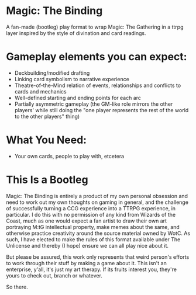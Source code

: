 # Magic: The Binding
A fan-made (bootleg) play format to wrap Magic: The Gathering in a ttrpg layer inspired by the style of divination and card readings.

Gameplay elements you can expect:
=
- Deckbuilding/modified drafting
- Linking card symbolism to narrative experience
- Theatre-of-the-Mind relation of events, relationships and conflicts to cards and mechanics
- Well-defined starting and ending points for each arc
- Partially asymmetric gameplay (the GM-like role mirrors the other players' while still doing the "one player represents the rest of the world to the other players" thing)


What You Need:
=
- Your own cards, people to play with, etcetera



This Is a Bootleg
=
Magic: The Binding is entirely a product of my own personal obsession and need to work out my own thoughts on gaming in general, and the challenge of successfully turning a CCG experience into a TTRPG experience, in particular. I do this with no permission of any kind from Wizards of the Coast, much as one would expect a fan artist to draw their own art portraying M:tG intellectual property, make memes about the same, and otherwise practice creativity around the source material owned by WotC.
As such, I have elected to make the rules of this format available under The Unlicense and thereby (I hope) ensure we can all play nice about it.

But please be assured, this work only represents that weird person's efforts to work through their stuff by making a game about it. This isn't an enterprise, y'all, it's just my art therapy. If its fruits interest you, they're yours to check out, branch or whatever.

So there.
